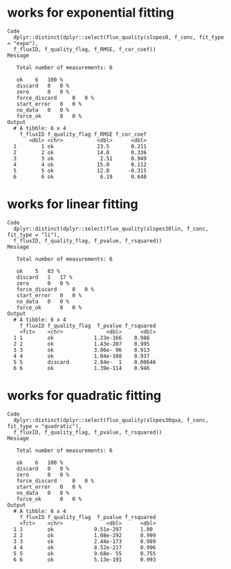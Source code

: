 # works for exponential fitting

    Code
      dplyr::distinct(dplyr::select(flux_quality(slopes0, f_conc, fit_type = "expo"),
      f_fluxID, f_quality_flag, f_RMSE, f_cor_coef))
    Message
      
       Total number of measurements: 6
      
       ok 	 6 	 100 %
       discard 	 0 	 0 %
       zero 	 0 	 0 %
       force_discard 	 0 	 0 %
       start_error 	 0 	 0 %
       no_data 	 0 	 0 %
       force_ok 	 0 	 0 %
    Output
      # A tibble: 6 x 4
        f_fluxID f_quality_flag f_RMSE f_cor_coef
           <dbl> <chr>           <dbl>      <dbl>
      1        1 ok              23.5       0.211
      2        2 ok              14.0       0.336
      3        3 ok               2.51      0.949
      4        4 ok              15.0       0.112
      5        5 ok              12.0      -0.315
      6        6 ok               6.19      0.640

# works for linear fitting

    Code
      dplyr::distinct(dplyr::select(flux_quality(slopes30lin, f_conc, fit_type = "li"),
      f_fluxID, f_quality_flag, f_pvalue, f_rsquared))
    Message
      
       Total number of measurements: 6
      
       ok 	 5 	 83 %
       discard 	 1 	 17 %
       zero 	 0 	 0 %
       force_discard 	 0 	 0 %
       start_error 	 0 	 0 %
       no_data 	 0 	 0 %
       force_ok 	 0 	 0 %
    Output
      # A tibble: 6 x 4
        f_fluxID f_quality_flag  f_pvalue f_rsquared
        <fct>    <chr>              <dbl>      <dbl>
      1 1        ok             1.23e-166    0.986  
      2 2        ok             1.43e-207    0.995  
      3 3        ok             3.06e- 96    0.913  
      4 4        ok             1.04e-108    0.937  
      5 5        discard        2.84e-  1    0.00646
      6 6        ok             1.39e-114    0.946  

# works for quadratic fitting

    Code
      dplyr::distinct(dplyr::select(flux_quality(slopes30qua, f_conc, fit_type = "quadratic"),
      f_fluxID, f_quality_flag, f_pvalue, f_rsquared))
    Message
      
       Total number of measurements: 6
      
       ok 	 6 	 100 %
       discard 	 0 	 0 %
       zero 	 0 	 0 %
       force_discard 	 0 	 0 %
       start_error 	 0 	 0 %
       no_data 	 0 	 0 %
       force_ok 	 0 	 0 %
    Output
      # A tibble: 6 x 4
        f_fluxID f_quality_flag  f_pvalue f_rsquared
        <fct>    <chr>              <dbl>      <dbl>
      1 1        ok             9.51e-297      1.00 
      2 2        ok             1.08e-292      0.999
      3 3        ok             2.44e-173      0.989
      4 4        ok             8.52e-217      0.996
      5 5        ok             9.68e- 55      0.755
      6 6        ok             5.13e-191      0.993

